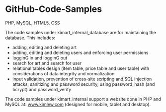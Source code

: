 # GitHub-Code-Samples
PHP, MySQL, HTML5, CSS

The code samples under kimart_internal_database are for maintaining the database. This includes:
- adding, editing and deleting art
- adding, editing and deleting users and enforcing user permissions
- logginG in and logginG out
- search for art and search for user
-  relational tables design (item table, price table and user table) with considerations of data integrity 
and normalization
- input validation, prevention of cross-site scripting and SQL injection attacks, sanitizing and
password security, using password_hash (and bcrypt) and password_verify

The code samples under kimart_internal support a website done in PHP and MySQL 
at: www.kimlew.com (designed for mobile, tablet and desktop).
